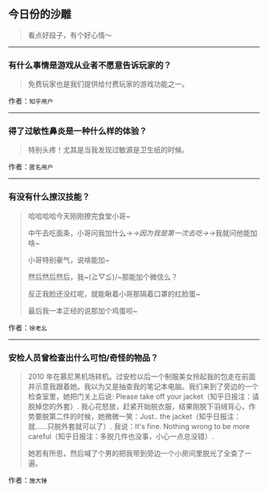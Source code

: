 ## 今日份的沙雕

> 看点好段子，有个好心情～


 
---

### 有什么事情是游戏从业者不愿意告诉玩家的？

> 免费玩家也是我们提供给付费玩家的游戏功能之一。


作者：`知乎用户`

---

### 得了过敏性鼻炎是一种什么样的体验？

> 特别头疼！尤其是当我发现过敏源是卫生纸的时候。


作者：`匿名用户`

---

### 有没有什么撩汉技能？

> 哈哈哈哈今天刚刚撩完食堂小哥~
> 
> 中午去吃面条，小哥问我加什么→_→因为我是第一次去吃→_→我就问他能加啥~
> 
> 小哥特别豪气，说啥能加~
> 
> 然后然后然后，我~\(≧▽≦)/~那能加个微信么？
> 
> 反正我脸还没红呢，就能瞅着小哥那隔着口罩的红脸蛋~
> 
> 最后我一本正经的说那加个鸡蛋呗~


作者：`徐老幺`

---

### 安检人员曾检查出什么可怕/奇怪的物品？

> 2010 年在慕尼黑机场转机。过安检以后一个制服美女拎起我的包走在前面并示意我跟着她。我以为又是抽查我的笔记本电脑。我们来到了旁边的一个检查室里，她把门关上后说: Please take off your jacket（知乎日报注：请脱掉您的外套）. 我心花怒放，赶紧开始脱衣服，结果刚脱下羽绒背心，作势要脱第二件的时候，她微微一笑：Just.. the jacket（知乎日报注：就……只脱外套就可以了）. 我说：It's fine. Nothing wrong to be more careful（知乎日报注：多脱几件也没事，小心一点总没错）.
> 
> 她若有所思，然后喊了个男的把我带到旁边一个小房间里脱光了全查了一遍。


作者：`施大锤`